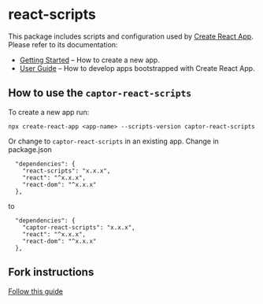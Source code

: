 # react-scripts

This package includes scripts and configuration used by [Create React App](https://github.com/facebook/create-react-app).<br>
Please refer to its documentation:

- [Getting Started](https://facebook.github.io/create-react-app/docs/getting-started) – How to create a new app.
- [User Guide](https://facebook.github.io/create-react-app/) – How to develop apps bootstrapped with Create React App.

## How to use the `captor-react-scripts`

To create a new app run:

```
npx create-react-app <app-name> --scripts-version captor-react-scripts
```

Or change to `captor-react-scripts` in an existing app. Change in package.json

```
  "dependencies": {
    "react-scripts": "x.x.x",
    "react": "^x.x.x",
    "react-dom": "^x.x.x"
  },
```

to

```
  "dependencies": {
    "captor-react-scripts": "x.x.x",
    "react": "^x.x.x",
    "react-dom": "^x.x.x"
  },
```

## Fork instructions

[Follow this guide](https://auth0.com/blog/how-to-configure-create-react-app/)
